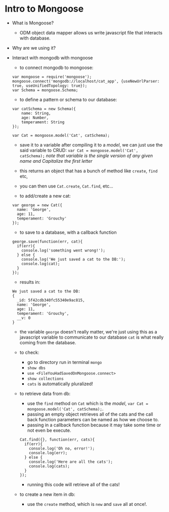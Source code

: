 # Intro to Mongoose      

  * What is Mongoose?
    - ODM object data mapper allows us write javascript file that interacts with database.

  * Why are we using it?

  * Interact with mongodb with mongoose
    - to connect mongodb to mongoose:
    ```
    var mongoose = require('mongoose');
    mongoose.connect('mongodb://localhost/cat_app', {useNewUrlParser: true, useUnifiedTopology: true});
    var Schema = mongoose.Schema;
    ```

    - to define a pattern or schema to our database:
    ```
    var catSchema = new Schema({
        name: String,
        age: Number,
        temperament: String
    });

    var Cat = mongoose.model('Cat', catSchema);
    ```

    - save it to a variable after compiling it to a *model*, we can just use the said variable to CRUD:
    `var Cat = mongoose.model('Cat', catSchema);` *note that variable is the single version of any given name and Capitalize the first letter*
    - this returns an object that has a bunch of method like `create`, `find` etc,
    - you can then use `Cat.create`, `Cat.find`, etc...

    - to add/create a new cat:
    ```
    var george = new Cat({
      name: 'George',
      age: 11,
      temperament: 'Grouchy'
    });
    ```

    - to save to a database, with a callback function
    ```
    george.save(function(err, cat){
      if(err){
        console.log('something went wrong!');
      } else {
        console.log('We just saved a cat to the DB:');
        console.log(cat);
      }
    });
    ```

    - results in:
    ```
    We just saved a cat to the DB:
    {
      _id: 5f42cdb340fc55340e9ac815,
      name: 'George',
      age: 11,
      temperament: 'Grouchy',
      __v: 0
    }
    ```
    - the variable `george` doesn't really matter, we're just using this as a javascript variable to communicate to our database `cat` is what really coming from the database.

    - to check:
      - go to directory run in terminal `mongo`
      - `show dbs`
      - `use <FileYouHadSavedOnMongoose.connect>`
      - `show collections`
      - `cats` is automatically pluralized!

    - to retrieve data from db:
      - use the `find` method on `Cat` which is the *model*, `var Cat = mongoose.model('Cat', catSchema);`.
      - passing an empty object retrieves all of the cats and the call back function parameters can be named as how we choose to.
      - passing in a callback function because it may take some time or not even be execute.
      ```
      Cat.find({}, function(err, cats){
        if(err){
          console.log('Oh no, error!');
          console.log(err);
        } else {
          console.log('Here are all the cats');
          console.log(cats);
        }
      });
      ```
      - running this code will retrieve all of the cats!

    - to create a new item in db:
      - use the `create` method, which is `new` and `save` all at once!.
